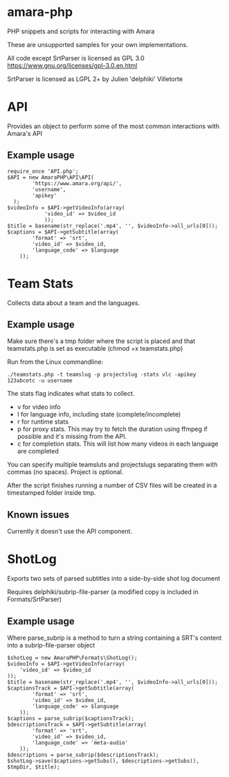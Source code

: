 amara-php
================

PHP snippets and scripts for interacting with Amara

These are unsupported samples for your own implementations.

All code except SrtParser is licensed as GPL 3.0
https://www.gnu.org/licenses/gpl-3.0.en.html

SrtParser is licensed as LGPL 2+ by Julien 'delphiki' Villetorte

# API

Provides an object to perform some of the most common interactions with Amara's API

## Example usage
```
require_once 'API.php';
$API = new AmaraPHP\API\API(
        'https://www.amara.org/api/',
        'username',
        'apikey'
  );
$videoInfo = $API->getVideoInfo(array(
            'video_id' => $video_id
            ));
$title = basename(str_replace('.mp4', '', $videoInfo->all_urls[0]));
$captions = $API->getSubtitle(array(
        'format' => 'srt',
        'video_id' => $video_id,
        'language_code' => $language
    ));
```

# Team Stats

Collects data about a team and the languages.

## Example usage

Make sure there's a tmp folder where the script is placed and that teamstats.php is set as executable (chmod +x teamstats.php)

Run from the Linux commandline:

```
./teamstats.php -t teamslug -p projectslug -stats vlc -apikey 123abcetc -u username
```

The stats flag indicates what stats to collect. 

* v for video info
* l for language info, including state (complete/incomplete)
* r for runtime stats
* p for proxy stats. This may try to fetch the duration using ffmpeg if possible and it's missing from the API.
* c for completion stats. This will list how many videos in each language are completed

You can specify multiple teamsluts and projectslugs separating them with commas (no spaces). Project is optional.

After the script finishes running a number of CSV files will be created in a timestamped folder inside tmp.

## Known issues

Currently it doesn't use the API component.

# ShotLog

Exports two sets of parsed subtitles into a side-by-side shot log document

Requires delphiki/subrip-file-parser (a modified copy is included in Formats/SrtParser)

## Example usage
Where parse_subrip is a method to turn a string containing a SRT's content into a subrip-file-parser object

```
$shotLog = new AmaraPHP\Formats\ShotLog();
$videoInfo = $API->getVideoInfo(array(
    'video_id' => $video_id
));
$title = basename(str_replace('.mp4', '', $videoInfo->all_urls[0]));
$captionsTrack = $API->getSubtitle(array(
        'format' => 'srt',
        'video_id' => $video_id,
        'language_code' => $language
    ));
$captions = parse_subrip($captionsTrack);
$descriptionsTrack = $API->getSubtitle(array(
        'format' => 'srt',
        'video_id' => $video_id,
        'language_code' => 'meta-audio'
    ));
$descriptions = parse_subrip($descriptionsTrack);
$shotLog->save($captions->getSubs(), $descriptions->getSubs(), $tmpDir, $title);
```
